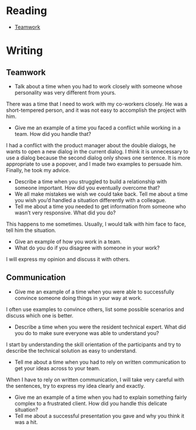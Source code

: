 # Reading

- [Teamwork](https://www.job-applications.com/interview-questions/describe-a-time-when-you-had-to-work-as-part-of-a-team/)


# Writing
## Teamwork

- Talk about a time when you had to work closely with someone whose personality was very different from yours.

There was a time that I need to work with my co-workers closely. He was a short-tempered person, and it was not easy
to accomplish the project with him.

- Give me an example of a time you faced a conflict while working in a team. How did you handle that?

I had a conflict with the product manager about the double dialogs, he wants to open a new dialog in the current dialog. 
I think it is unnecessary to use a dialog because the second dialog only shows one sentence. It is more appropriate to use
a popover, and I made two examples to persuade him. Finally, he took my advice.

- Describe a time when you struggled to build a relationship with someone important. How did you eventually overcome that?
- We all make mistakes we wish we could take back. Tell me about a time you wish you’d handled a situation differently with a colleague.
- Tell me about a time you needed to get information from someone who wasn’t very responsive. What did you do?

This happens to me sometimes. Usually, I would talk with him face to face, tell him the situation.

- Give an example of how you work in a team.
- What do you do if you disagree with someone in your work?

I will express my opinion and discuss it with others. 


## Communication

- Give me an example of a time when you were able to successfully convince someone doing things in your way at work.

I often use examples to convince others, list some possible scenarios and discuss which one is better.

- Describe a time when you were the resident technical expert. What did you do to make sure everyone was able to understand you?

I start by understanding the skill orientation of the participants and try to describe the technical solution as easy to understand.

- Tell me about a time when you had to rely on written communication to get your ideas across to your team.

When I have to rely on written communication, I will take very careful with the sentences, try to express my idea clearly and exactly.

- Give me an example of a time when you had to explain something fairly complex to a frustrated client. How did you handle this delicate situation?
- Tell me about a successful presentation you gave and why you think it was a hit.
